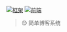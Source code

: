 [![框架](https://img.shields.io/badge/language-django-brightgreen.svg?style=plastic)](https://docs.djangoproject.com/en/2.1/) [![前端](https://img.shields.io/badge/language-bootstarp3.x-brightgreen.svg?style=plastic)](https://v3.bootcss.com/)

>😊 简单博客系统
